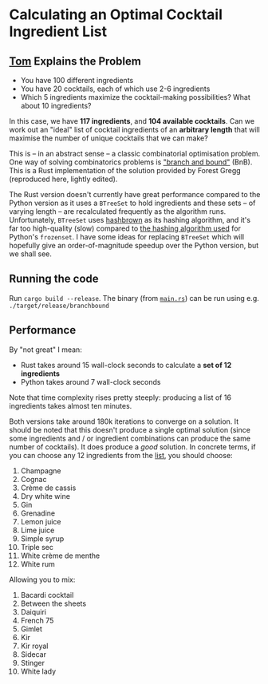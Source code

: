 # Calculating an Optimal Cocktail Ingredient List

## [Tom](https://gist.github.com/tmcw/c6bdcfe505057ed6a0f356cfd02d4d52) Explains the Problem

- You have 100 different ingredients
- You have 20 cocktails, each of which use 2-6 ingredients
- Which 5 ingredients maximize the cocktail-making possibilities? What about 10 ingredients?

In this case, we have **117 ingredients**, and **104 available cocktails**.
Can we work out an "ideal" list of cocktail ingredients of an **arbitrary length** that will maximise the number of unique cocktails that we can make?

This is – in an abstract sense – a classic combinatorial optimisation problem. One way of solving combinatorics problems is ["branch and bound"](https://en.wikipedia.org/wiki/Branch_and_bound) (BnB). This is a Rust implementation of the solution provided by Forest Gregg (reproduced here, lightly edited).

The Rust version doesn't currently have great performance compared to the Python version as it uses a `BTreeSet` to hold ingredients and these sets – of varying length – are recalculated frequently as the algorithm runs. Unfortunately, `BTreeSet` uses [hashbrown](https://stackoverflow.com/q/20832279/416626) as its hashing algorithm, and it's far too high-quality (slow) compared to [the hashing algorithm used](https://stackoverflow.com/q/20832279/416626) for Python's `frozenset`. I have some ideas for replacing `BTreeSet` which will hopefully give an order-of-magnitude speedup over the Python version, but we shall see.

## Running the code
Run `cargo build --release`. The binary (from [`main.rs`](src/main.rs)) can be run using e.g. `./target/release/branchbound`

## Performance
By "not great" I mean:

- Rust takes around 15 wall-clock seconds to calculate a **set of 12 ingredients**
- Python takes around 7 wall-clock seconds

Note that time complexity rises pretty steeply: producing a list of 16 ingredients takes almost ten minutes.

Both versions take around 180k iterations to converge on a solution. It should be noted that this doesn't produce a single optimal solution (since some ingredients and / or ingredient combinations can produce the same number of cocktails). It does produce a *good* solution. In concrete terms, if you can choose any 12 ingredients from the [list](cocktails.csv), you should choose:

1. Champagne
2. Cognac
3. Crème de cassis
4. Dry white wine
5. Gin
6. Grenadine
7. Lemon juice
8. Lime juice
9. Simple syrup
10. Triple sec
11. White crème de menthe
12. White rum

Allowing you to mix:

1. Bacardi cocktail
2. Between the sheets
3. Daiquiri
4. French 75
5. Gimlet
6. Kir
7. Kir royal
8. Sidecar
9. Stinger
10. White lady

